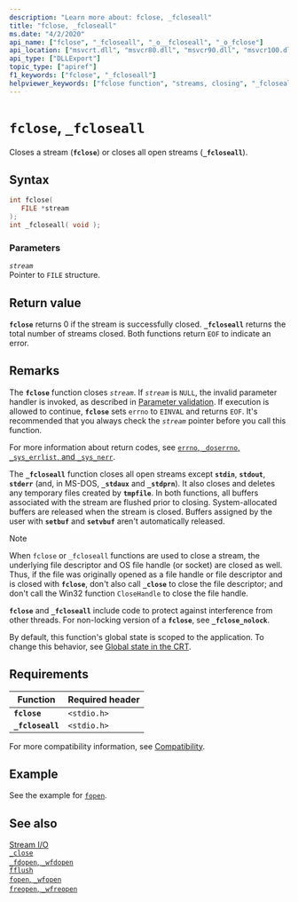 ```yaml
---
description: "Learn more about: fclose, _fcloseall"
title: "fclose, _fcloseall"
ms.date: "4/2/2020"
api_name: ["fclose", "_fcloseall", "_o__fcloseall", "_o_fclose"]
api_location: ["msvcrt.dll", "msvcr80.dll", "msvcr90.dll", "msvcr100.dll", "msvcr100_clr0400.dll", "msvcr110.dll", "msvcr110_clr0400.dll", "msvcr120.dll", "msvcr120_clr0400.dll", "ucrtbase.dll", "api-ms-win-crt-stdio-l1-1-0.dll", "api-ms-win-crt-private-l1-1-0.dll"]
api_type: ["DLLExport"]
topic_type: ["apiref"]
f1_keywords: ["fclose", "_fcloseall"]
helpviewer_keywords: ["fclose function", "streams, closing", "_fcloseall function"]
---
```

# `fclose`, `_fcloseall`

Closes a stream (**`fclose`**) or closes all open streams (**`_fcloseall`**).

## Syntax

```C
int fclose(
   FILE *stream
);
int _fcloseall( void );
```

### Parameters

*`stream`*\
Pointer to `FILE` structure.

## Return value

**`fclose`** returns 0 if the stream is successfully closed. **`_fcloseall`** returns the total number of streams closed. Both functions return `EOF` to indicate an error.

## Remarks

The **`fclose`** function closes *`stream`*. If *`stream`* is `NULL`, the invalid parameter handler is invoked, as described in [Parameter validation](../parameter-validation.md). If execution is allowed to continue, **`fclose`** sets `errno` to `EINVAL` and returns `EOF`. It's recommended that you always check the *`stream`* pointer before you call this function.

For more information about return codes, see [`errno`, `_doserrno`, `_sys_errlist`, and `_sys_nerr`](../errno-doserrno-sys-errlist-and-sys-nerr.md).

The **`_fcloseall`** function closes all open streams except **`stdin`**, **`stdout`**, **`stderr`** (and, in MS-DOS, **`_stdaux`** and **`_stdprn`**). It also closes and deletes any temporary files created by **`tmpfile`**. In both functions, all buffers associated with the stream are flushed prior to closing. System-allocated buffers are released when the stream is closed. Buffers assigned by the user with **`setbuf`** and **`setvbuf`** aren't automatically released.

> [!NOTE]
> When `fclose` or `_fcloseall` functions are used to close a stream, the underlying file descriptor and OS file handle (or socket) are closed as well. Thus, if the file was originally opened as a file handle or file descriptor and is closed with **`fclose`**, don't also call **`_close`** to close the file descriptor; and don't call the Win32 function `CloseHandle` to close the file handle.

**`fclose`** and **`_fcloseall`** include code to protect against interference from other threads. For non-locking version of a **`fclose`**, see **`_fclose_nolock`**.

By default, this function's global state is scoped to the application. To change this behavior, see [Global state in the CRT](../global-state.md).

## Requirements

| Function | Required header |
|---|---|
| **`fclose`** | `<stdio.h>` |
| **`_fcloseall`** | `<stdio.h>` |

For more compatibility information, see [Compatibility](../compatibility.md).

## Example

See the example for [`fopen`](fopen-wfopen.md).

## See also

[Stream I/O](../stream-i-o.md)\
[`_close`](close.md)\
[`_fdopen`, `_wfdopen`](fdopen-wfdopen.md)\
[`fflush`](fflush.md)\
[`fopen`, `_wfopen`](fopen-wfopen.md)\
[`freopen`, `_wfreopen`](freopen-wfreopen.md)
